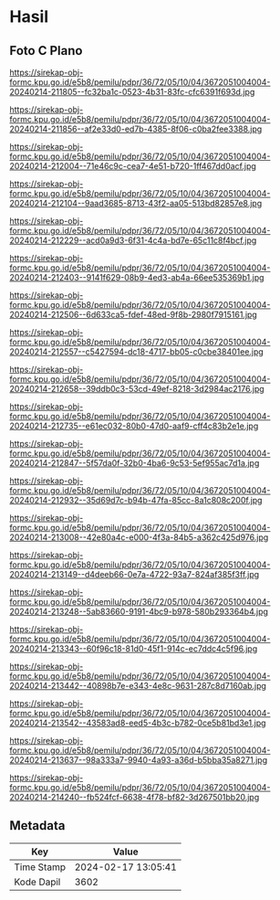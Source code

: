 # Hasil

## Foto C Plano

https://sirekap-obj-formc.kpu.go.id/e5b8/pemilu/pdpr/36/72/05/10/04/3672051004004-20240214-211805--fc32ba1c-0523-4b31-83fc-cfc6391f693d.jpg

https://sirekap-obj-formc.kpu.go.id/e5b8/pemilu/pdpr/36/72/05/10/04/3672051004004-20240214-211856--af2e33d0-ed7b-4385-8f06-c0ba2fee3388.jpg

https://sirekap-obj-formc.kpu.go.id/e5b8/pemilu/pdpr/36/72/05/10/04/3672051004004-20240214-212004--71e46c9c-cea7-4e51-b720-1ff467dd0acf.jpg

https://sirekap-obj-formc.kpu.go.id/e5b8/pemilu/pdpr/36/72/05/10/04/3672051004004-20240214-212104--9aad3685-8713-43f2-aa05-513bd82857e8.jpg

https://sirekap-obj-formc.kpu.go.id/e5b8/pemilu/pdpr/36/72/05/10/04/3672051004004-20240214-212229--acd0a9d3-6f31-4c4a-bd7e-65c11c8f4bcf.jpg

https://sirekap-obj-formc.kpu.go.id/e5b8/pemilu/pdpr/36/72/05/10/04/3672051004004-20240214-212403--9141f629-08b9-4ed3-ab4a-66ee535369b1.jpg

https://sirekap-obj-formc.kpu.go.id/e5b8/pemilu/pdpr/36/72/05/10/04/3672051004004-20240214-212506--6d633ca5-fdef-48ed-9f8b-2980f7915161.jpg

https://sirekap-obj-formc.kpu.go.id/e5b8/pemilu/pdpr/36/72/05/10/04/3672051004004-20240214-212557--c5427594-dc18-4717-bb05-c0cbe38401ee.jpg

https://sirekap-obj-formc.kpu.go.id/e5b8/pemilu/pdpr/36/72/05/10/04/3672051004004-20240214-212658--39ddb0c3-53cd-49ef-8218-3d2984ac2176.jpg

https://sirekap-obj-formc.kpu.go.id/e5b8/pemilu/pdpr/36/72/05/10/04/3672051004004-20240214-212735--e61ec032-80b0-47d0-aaf9-cff4c83b2e1e.jpg

https://sirekap-obj-formc.kpu.go.id/e5b8/pemilu/pdpr/36/72/05/10/04/3672051004004-20240214-212847--5f57da0f-32b0-4ba6-9c53-5ef955ac7d1a.jpg

https://sirekap-obj-formc.kpu.go.id/e5b8/pemilu/pdpr/36/72/05/10/04/3672051004004-20240214-212932--35d69d7c-b94b-47fa-85cc-8a1c808c200f.jpg

https://sirekap-obj-formc.kpu.go.id/e5b8/pemilu/pdpr/36/72/05/10/04/3672051004004-20240214-213008--42e80a4c-e000-4f3a-84b5-a362c425d976.jpg

https://sirekap-obj-formc.kpu.go.id/e5b8/pemilu/pdpr/36/72/05/10/04/3672051004004-20240214-213149--d4deeb66-0e7a-4722-93a7-824af385f3ff.jpg

https://sirekap-obj-formc.kpu.go.id/e5b8/pemilu/pdpr/36/72/05/10/04/3672051004004-20240214-213248--5ab83660-9191-4bc9-b978-580b293364b4.jpg

https://sirekap-obj-formc.kpu.go.id/e5b8/pemilu/pdpr/36/72/05/10/04/3672051004004-20240214-213343--60f96c18-81d0-45f1-914c-ec7ddc4c5f96.jpg

https://sirekap-obj-formc.kpu.go.id/e5b8/pemilu/pdpr/36/72/05/10/04/3672051004004-20240214-213442--40898b7e-e343-4e8c-9631-287c8d7160ab.jpg

https://sirekap-obj-formc.kpu.go.id/e5b8/pemilu/pdpr/36/72/05/10/04/3672051004004-20240214-213542--43583ad8-eed5-4b3c-b782-0ce5b81bd3e1.jpg

https://sirekap-obj-formc.kpu.go.id/e5b8/pemilu/pdpr/36/72/05/10/04/3672051004004-20240214-213637--98a333a7-9940-4a93-a36d-b5bba35a8271.jpg

https://sirekap-obj-formc.kpu.go.id/e5b8/pemilu/pdpr/36/72/05/10/04/3672051004004-20240214-214240--fb524fcf-6638-4f78-bf82-3d267501bb20.jpg


## Metadata

| Key        | Value               |
| ---------- | ------------------- |
| Time Stamp | 2024-02-17 13:05:41 |
| Kode Dapil | 3602                |



